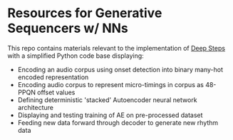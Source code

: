 # Resources for Generative Sequencers w/ NNs

This repo contains materials relevant to the implementation of [Deep Steps](https://github.com/ajwast/DeepSteps) with a simplified Python code base displaying:
- Encoding an audio corpus using onset detection into binary many-hot encoded representation
- Encoding audio corpus to represent micro-timings in corpus as 48-PPQN offset values
- Defining deterministic 'stacked' Autoencoder neural network architecture
- Displaying and testing training of AE on pre-processed dataset
- Feeding new data forward through decoder to generate new rhythm data
